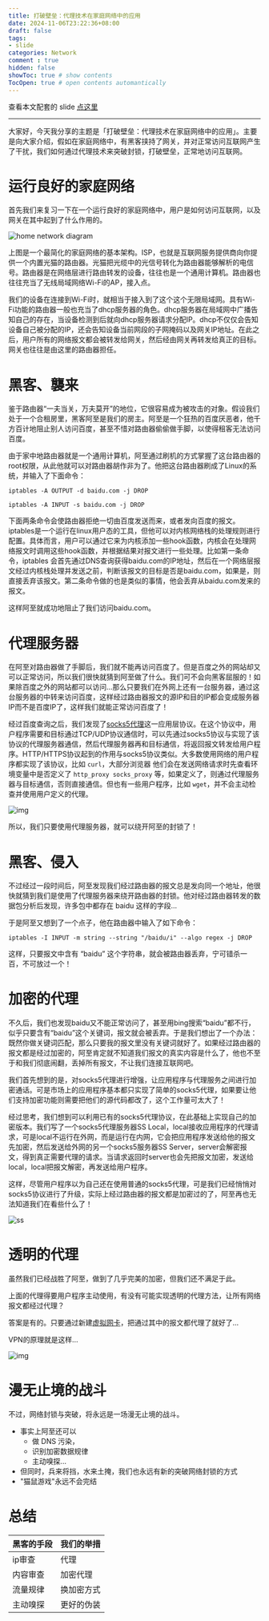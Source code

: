 ```yaml
---
title: 打破壁垒：代理技术在家庭网络中的应用
date: 2024-11-06T23:22:36+08:00
draft: false
tags: 
- slide
categories: Network
comment : true
hidden: false
showToc: true # show contents
TocOpen: true # open contents automantically
---
```


<!--more-->

查看本文配套的 slide [点这里](/slides/proxy)

---


大家好，今天我分享的主题是「打破壁垒：代理技术在家庭网络中的应用」。主要是向大家介绍，假如在家庭网络中，有黑客挟持了网关，并对正常访问互联网产生了干扰，我们如何通过代理技术来突破封锁，打破壁垒，正常地访问互联网。

# 运行良好的家庭网络 

首先我们来复习一下在一个运行良好的家庭网络中，用户是如何访问互联网，以及网关在其中起到了什么作用的。

![home network diagram](./assets/Basic-home-network-2.jpg)

上图是一个最简化的家庭网络的基本架构。ISP，也就是互联网服务提供商向你提供一个内置光猫的路由器。光猫把光缆中的光信号转化为路由器能够解析的电信号。路由器是在网络层进行路由转发的设备，往往也是一个通用计算机。路由器也往往充当了无线局域网络Wi-Fi的AP，接入点。

我们的设备在连接到Wi-Fi时，就相当于接入到了这个这个无限局域网。具有Wi-Fi功能的路由器一般也充当了dhcp服务器的角色。dhcp服务器在局域网中广播告知自己的存在，当设备检测到后就向dhcp服务器请求分配IP。dhcp不仅仅会告知设备自己被分配的IP，还会告知设备当前网段的子网掩码以及网关IP地址。在此之后，用户所有的网络报文都会被转发给网关，然后经由网关再转发给真正的目标。网关也往往是由这里的路由器担任。

# 黑客、襲来

鉴于路由器“一夫当关，万夫莫开”的地位，它很容易成为被攻击的对象。假设我们处于一个合租房里，黑客阿至是我们的房主。阿至是一个狂热的百度厌恶者，他千方百计地阻止别人访问百度，甚至不惜对路由器偷偷做手脚，以使得租客无法访问百度。

由于家中地路由器就是一个通用计算机，阿至通过刷机的方式掌握了这台路由器的root权限，从此他就可以对路由器胡作非为了。他把这台路由器刷成了Linux的系统，并输入了下面命令：

`iptables -A OUTPUT -d baidu.com -j DROP`

`iptables -A INPUT -s baidu.com -j DROP`

下面两条命令会使路由器拒绝一切由百度发送而来，或者发向百度的报文。iptables是一个运行在linux用户态的工具，但他可以对内核网络栈的处理规则进行配置。具体而言，用户可以通过它来为内核添加一些hook函数，内核会在处理网络报文时调用这些hook函数，并根据结果对报文进行一些处理。比如第一条命令，iptables 会首先通过DNS查询获得baidu.com的IP地址，然后在一个网络层报文经过内核栈处理并发送之前，判断该报文的目标是否是baidu.com，如果是，则直接丢弃该报文。第二条命令做的也是类似的事情，他会丢弃从baidu.com发来的报文。

这样阿至就成功地阻止了我们访问baidu.com。

# 代理服务器

在阿至对路由器做了手脚后，我们就不能再访问百度了。但是百度之外的网站却又可以正常访问，所以我们很快就猜到阿至做了什么。我们可不会向黑客屈服的！如果除百度之外的网站都可以访问...那么只要我们在外网上还有一台服务器，通过这台服务器的中转来访问百度，这样经过路由器报文的源IP和目的IP都会变成服务器IP而不是百度IP了，这样我们就能正常访问百度了！

经过百度查询之后，我们发现了[socks5代理](https://datatracker.ietf.org/doc/html/rfc1928)这一应用层协议。在这个协议中，用户程序需要和目标通过TCP/UDP协议通信时，可以先通过socks5协议与实现了该协议的代理服务器通信，然后代理服务器再和目标通信，将返回报文转发给用户程序。HTTP/HTTPS协议起到的作用与socks5协议类似。大多数使用网络的用户程序都实现了该协议，比如 `curl`，大部分浏览器 他们会在发送网络请求时先查看环境变量中是否定义了 `http_proxy socks_proxy` 等，如果定义了，则通过代理服务器与目标通信，否则直接通信。但也有一些用户程序，比如 `wget`，并不会主动检查并使用用户定义的代理。

![img](./assets/socks5.png)

所以，我们只要使用代理服务器，就可以绕开阿至的封锁了！

# 黑客、侵入

不过经过一段时间后，阿至发现我们经过路由器的报文总是发向同一个地址，他很快就猜到我们是使用了代理服务器来绕开路由器的封锁。他对经过路由器转发的数据包分析后发现，许多包中都存在 baidu 这样的字段...

于是阿至又想到了一个点子，他在路由器中输入了如下命令：

`iptables -I INPUT -m string --string "/baidu/i" --algo regex -j DROP`

这样，只要报文中含有 “baidu” 这个字符串，就会被路由器丢弃，宁可错杀一百，不可放过一个！

# 加密的代理

不久后，我们也发现baidu又不能正常访问了，甚至用bing搜索“baidu”都不行，似乎只要含有“baidu”这个关键词，报文就会被丢弃。于是我们想出了一个办法：既然你做关键词匹配，那么只要我的报文里没有关键词就好了。如果经过路由器的报文都是经过加密的，阿至肯定就不知道我们报文的真实内容是什么了，他也不至于和我们彻底闹翻，丢掉所有报文，不让我们连接互联网吧。

我们首先想到的是，对socks5代理进行增强，让应用程序与代理服务之间进行加密通话。可是市场上的应用程序基本都只实现了简单的socks5代理，如果要让他们支持加密功能则需要把他们的源代码都改了，这个工作量可太大了！

经过思考，我们想到可以利用已有的socks5代理协议，在此基础上实现自己的加密版本。我们写了一个socks5代理服务器SS Local，local接收应用程序的代理请求，可是local不运行在外网，而是运行在内网，它会把应用程序发送给他的报文先加密，然后发送给外网的另一个socks5服务器SS Server，server会解密报文，得到真正需要代理的请求。当请求返回时server也会先把报文加密，发送给local，local把报文解密，再发送给用户程序。

这样，尽管用户程序以为自己还在使用普通的socks5代理，可是我们已经悄悄对socks5协议进行了升级，实际上经过路由器的报文都是加密过的了，阿至再也无法知道我们在看些什么了！

![ss](./assets/ss.png)

# 透明的代理

虽然我们已经战胜了阿至，做到了几乎完美的加密，但我们还不满足于此。

上面的代理得要用户程序主动使用，有没有可能实现透明的代理方法，让所有网络报文都经过代理？

答案是有的。只要通过新建[虚拟网卡](https://gist.github.com/mtds/4c4925c2aa022130e4b7c538fdd5a89f)，把通过其中的报文都代理了就好了...

VPN的原理就是这样...

![img](./assets/vpn.png)

# 漫无止境的战斗

不过，网络封锁与突破，将永远是一场漫无止境的战斗。

+ 事实上阿至还可以
  + 做 DNS 污染，
  + 识别加密数据规律
  + 主动嗅探...
+ 但同时，兵来将挡，水来土掩，我们也永远有新的突破网络封锁的方式
+ "猫鼠游戏"永远不会完结

# 总结



| 黑客的手段 | 我们的举措 |
| ---------- | ---------- |
| ip审查     | 代理       |
| 内容审查   | 加密代理   |
| 流量规律   | 换加密方式 |
| 主动嗅探   | 更好的伪装 |



 	

​    

​    
